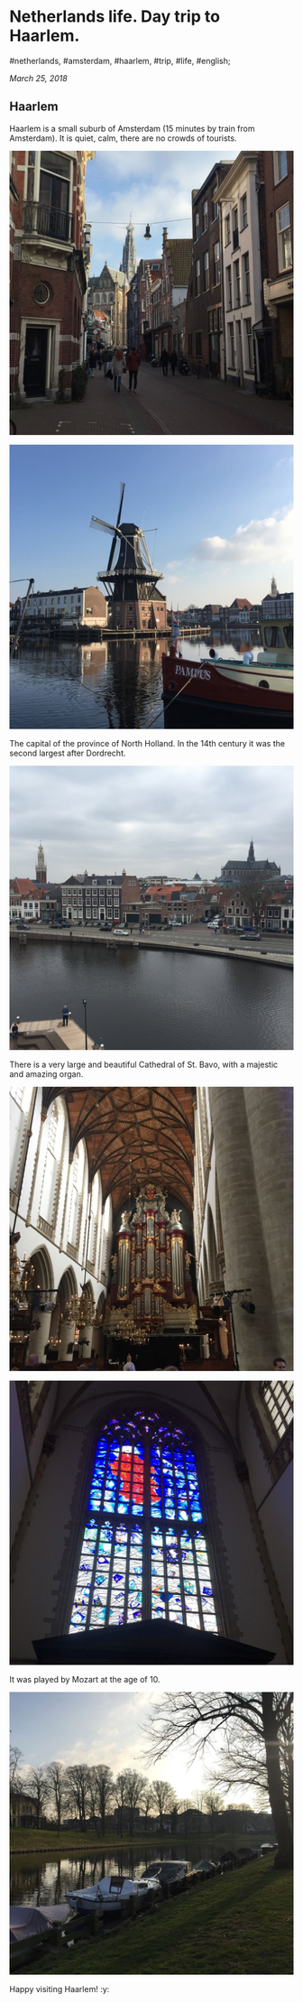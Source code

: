 # Netherlands life. Day trip to Haarlem.

#netherlands, #amsterdam, #haarlem, #trip, #life, #english;

_March 25, 2018_

## Haarlem

Haarlem is a small suburb of Amsterdam (15 minutes by train from Amsterdam). It is quiet, calm, there are no crowds of tourists. 

![Haarlem street](/images/netherlands-life-day-trip-to-haarlem/1.jpg "Haarlem street")

![Haarlem street 2](/images/netherlands-life-day-trip-to-haarlem/2.jpg "Haarlem street 2")

The capital of the province of North Holland. In the 14th century it was the second largest after Dordrecht.

![Haarlem river waterfront](/images/netherlands-life-day-trip-to-haarlem/3.jpg "Haarlem river waterfront")

There is a very large and beautiful Cathedral of St. Bavo, with a majestic and amazing organ.

![Organ of Cathedral of St. Bavo](/images/netherlands-life-day-trip-to-haarlem/4.jpg "Organ of Cathedral of St. Bavo")

![Frescoes](/images/netherlands-life-day-trip-to-haarlem/5.jpg "Frescoes")

It was played by Mozart at the age of 10.

![Haarlem street 3](/images/netherlands-life-day-trip-to-haarlem/6.jpg "Haarlem street 3")


Happy visiting Haarlem! :y:
